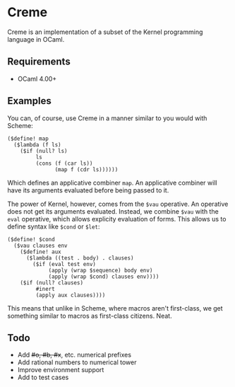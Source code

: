 # Creme

Creme is an implementation of a subset of the Kernel programming language in OCaml.

## Requirements

* OCaml 4.00+

## Examples

You can, of course, use Creme in a manner similar to you would with Scheme:

```
($define! map
  ($lambda (f ls)
    ($if (null? ls)
         ls
         (cons (f (car ls))
               (map f (cdr ls))))))
```

Which defines an applicative combiner `map`. An applicative combiner will have its arguments evaluated before being passed to it.

The power of Kernel, however, comes from the `$vau` operative. An operative does not get its arguments evaluated. Instead, we combine `$vau` with the `eval` operative, which allows explicity evaluation of forms. This allows us to define syntax like `$cond` or `$let`:

```
($define! $cond
  ($vau clauses env
    ($define! aux
      ($lambda ((test . body) . clauses)
        ($if (eval test env)
             (apply (wrap $sequence) body env)
             (apply (wrap $cond) clauses env))))
    ($if (null? clauses)
         #inert
         (apply aux clauses))))
```

This means that unlike in Scheme, where macros aren't first-class, we get something similar to macros as first-class citizens. Neat.

## Todo

* Add <del>#o, #b, #x</del>, etc. numerical prefixes
* Add rational numbers to numerical tower
* Improve environment support
* Add to test cases
